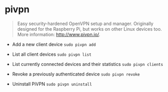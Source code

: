 # pivpn
> Easy security-hardened OpenVPN setup and manager.
> Originally designed for the Raspberry Pi, but works on other Linux devices too.
> More information: <http://www.pivpn.io/>.

- Add a new client device
`sudo pivpn add`

- List all client devices
`sudo pivpn list`

- List currently connected devices and their statistics
`sudo pivpn clients`

- Revoke a previously authenticated device
`sudo pivpn revoke`

- Uninstall PiVPN
`sudo pivpn uninstall`
